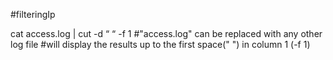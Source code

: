 #filteringIp

cat access.log | cut -d “ “ -f 1
#"access.log" can be replaced with any other log file
#will display the results up to the first space(" ") in column 1 (-f 1)
